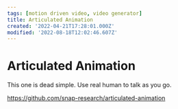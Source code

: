 ```yaml
---
tags: [motion driven video, video generator]
title: Articulated Animation
created: '2022-04-21T17:28:01.000Z'
modified: '2022-08-18T12:02:46.607Z'
---
```


# Articulated Animation

This one is dead simple. Use real human to talk as you go.

https://github.com/snap-research/articulated-animation
